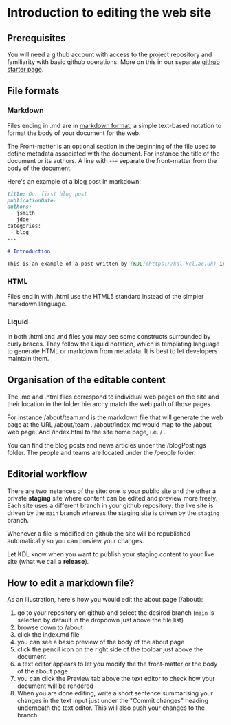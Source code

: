 # Introduction to editing the web site

## Prerequisites

You will need a github account with access to the project repository and familiarity with basic github operations. 
More on this in our separate [github starter page](github.md).

## File formats

### Markdown

Files ending in .md are in [markdown format](https://docs.github.com/en/get-started/writing-on-github/getting-started-with-writing-and-formatting-on-github/basic-writing-and-formatting-syntax), a simple text-based notation to
format the body of your document for the web.

The Front-matter is an optional section in the beginning of the file used
to define metadata associated with the document. For instance the title of the document or its authors. A line with --- separate the front-matter from the body of the document.

Here's an example of a blog post in markdown:

```markdown
title: Our first blog post  
publicationDate: 
authors: 
 - jsmith
 - jdoe
categories:
 - blog
---

# Introduction

This is an example of a post written by [KDL](https://kdl.kcl.ac.uk) in markdown...

```

### HTML

Files end in with .html use the HTML5 standard instead of the simpler markdown language.

### Liquid

In both .html and .md files you may see some constructs surrounded by curly braces. They follow the Liquid notation, which is templating language to generate HTML or markdown from metadata. It is best to let developers maintain them.

## Organisation of the editable content

The .md and .html files correspond to individual web pages on the site
and their location in the folder hierarchy match the web path of those pages.

For instance /about/team.md is the markdown file that will generate the 
web page at the URL /about/team . /about/index.md would map to the /about
web page. And /index.html to the site home page, i.e. / .

You can find the blog posts and news articles under the /blogPostings folder. The people and teams are located under the /people folder.

## Editorial workflow

There are two instances of the site: one is your public site and the other 
a private **staging** site where content can be edited and preview more freely.
Each site uses a different branch in your github repository: the live site
is driven by the `main` branch whereas the staging site is driven by the `staging` branch.

Whenever a file is modified on github the site will be republished automatically so you can preview your changes.

Let KDL know when you want to publish your staging content to your live site (what we call a **release**).

## How to edit a markdown file?

As an illustration, here's how you would edit the about page (/about):

1. go to your repository on github and select the desired branch (`main` is selected by default in the dropdown just above the file list)
2. browse down to /about 
3. click the index.md file
4. you can see a basic preview of the body of the about page
5. click the pencil icon on the right side of the toolbar just above the document
6. a text editor appears to let you modify the the front-matter or the
body of the about page
7. you can click the Preview tab above the text editor to check how your
document will be rendered
8. When you are done editing, write a short sentence summarising your
changes in the text input just under the "Commit changes" heading underneath
the text editor. This will also push your changes to the branch.

